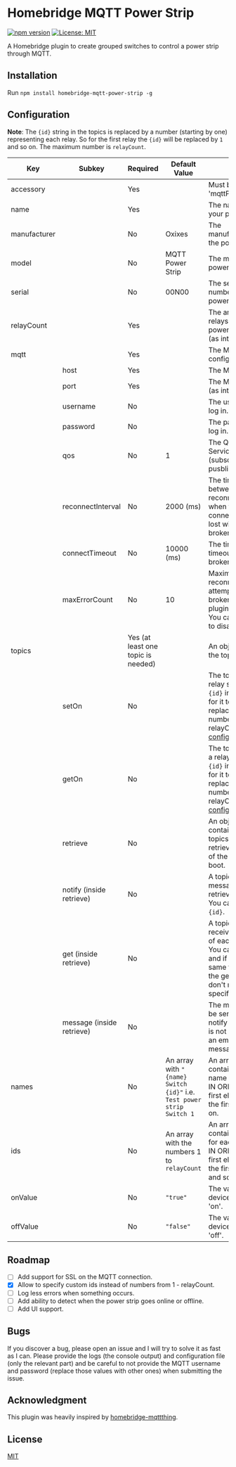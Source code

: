 # Homebridge MQTT Power Strip

 [![npm version](https://img.shields.io/npm/v/homebridge-mqtt-power-strip)](https://www.npmjs.com/package/homebridge-mqtt-power-strip) [![License: MIT](https://img.shields.io/badge/License-MIT-yellow.svg)](LICENSE)

A Homebridge plugin to create grouped switches to control a power strip through MQTT.

## Installation

Run `npm install homebridge-mqtt-power-strip -g`

## Configuration

**Note**: The `{id}` string in the topics is replaced by a number (starting by one) representing each relay. So for the first relay the `{id}` will be replaced by `1` and so on. The maximum number is `relayCount`.

| Key | Subkey | Required | Default Value | Note |
|-----|--------|----------|---------------|------|
| accessory | | Yes | | Must be 'mqttPowerStrip'. |
| name | | Yes | | The name of your power strip. |
| manufacturer | | No | Oxixes | The manufacturer of the power strip. |
| model | | No | MQTT Power Strip | The model of the power strip. |
| serial | | No | 00N00 | The serial number of the power strip. |
| relayCount | | Yes | | The amount of relays your power strip has (as int). |
| mqtt | | Yes | | The MQTT configuration. |
| | host | Yes | | The MQTT host. |
| | port | Yes | | The MQTT port (as int). |
| | username | No | | The username to log in. |
| | password | No | | The password to log in. |
| | qos | No | 1 | The Quality Of Service (subscribe and pusblish). |
| | reconnectInterval | No | 2000 (ms) | The time between reconnections when the connection is lost with the broker (in ms). |
| | connectTimeout | No | 10000 (ms) | The time to timeout with the broker (in ms). |
| | maxErrorCount | No | 10 | Maximum time of reconnection attempts with the broker until the plugin gives up. You can use -1 to disable it. |
| topics | | Yes (at least one topic is needed) | | An object with the topics. |
| | setOn | No | | The topic to set a relay state. Use `{id}` in the topic for it to be replaced  with a number from 1 - relayCount (see [config. example](example-config.json)). |
| | getOn | No |  | The topic to get a relay state. Use `{id}` in the topic for it to be replaced  with a number from 1 - relayCount (see [config. example](example-config.json)). |
| | retrieve | No | | An object that contains the topics needed to retrieve the state of the relays at boot.
| | notify (inside retrieve) | No | | A topic to sent a message to retrieve the data. You can use `{id}`. |
| | get (inside retrieve) | No | | A topic to receive the state of each relay. You can use `{id}` and if it's the same topic as the getOn, you don't need to specify it. |
| | message (inside retrieve) | No | | The message to be sent on the notify topic. If it is not specified an empty message is sent. |
| names | | No | An array with `"{name} Switch {id}"` i.e. `Test power strip Switch 1` | An array that contains the name for each id IN ORDER, so the first element is the first id and so on. |
| ids | | No | An array with the numbers 1 to `relayCount` | An array that contains the IDs for each device IN ORDER, so the first element is the first name and so on. |
| onValue | | No | `"true"` | The value the device sends as 'on'. |
| offValue | | No | `"false"` | The value the device sends as 'off'. |

## Roadmap

- [ ] Add support for SSL on the MQTT connection.
- [x] Allow to specify custom ids instead of numbers from 1 - relayCount.
- [ ] Log less errors when something occurs.
- [ ] Add ability to detect when the power strip goes online or offline.
- [ ] Add UI support.

## Bugs

If you discover a bug, please open an issue and I will try to solve it as fast as I can. Please provide the logs (the console output) and configuration file (only the relevant part) and be careful to not provide the MQTT username and password (replace those values with other ones) when submitting the issue.

## Acknowledgment

This plugin was heavily inspired by [homebridge-mqttthing](https://github.com/arachnetech/homebridge-mqttthing).

## License
[MIT](LICENSE)

